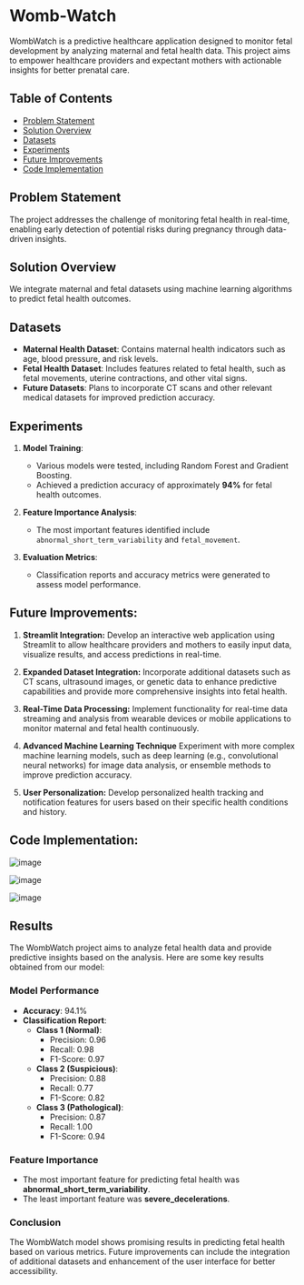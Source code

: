 # Womb-Watch
WombWatch is a predictive healthcare application designed to monitor fetal development by analyzing maternal and fetal health data. This project aims to empower healthcare providers and expectant mothers with actionable insights for better prenatal care.

## Table of Contents

- [Problem Statement](#problem-statement)
- [Solution Overview](#solution-overview)
- [Datasets](#datasets)
- [Experiments](#experiments)
- [Future Improvements](#future-improvements)
- [Code Implementation](#code-implementation)

## Problem Statement

The project addresses the challenge of monitoring fetal health in real-time, enabling early detection of potential risks during pregnancy through data-driven insights.

## Solution Overview

We integrate maternal and fetal datasets using machine learning algorithms to predict fetal health outcomes.

## Datasets

- **Maternal Health Dataset**: Contains maternal health indicators such as age, blood pressure, and risk levels.
- **Fetal Health Dataset**: Includes features related to fetal health, such as fetal movements, uterine contractions, and other vital signs.
- **Future Datasets**: Plans to incorporate CT scans and other relevant medical datasets for improved prediction accuracy.

## Experiments

1. **Model Training**: 
   - Various models were tested, including Random Forest and Gradient Boosting.
   - Achieved a prediction accuracy of approximately **94%** for fetal health outcomes.

2. **Feature Importance Analysis**: 
   - The most important features identified include `abnormal_short_term_variability` and `fetal_movement`.

3. **Evaluation Metrics**: 
   - Classification reports and accuracy metrics were generated to assess model performance.
  
## Future Improvements:
1. **Streamlit Integration:**
Develop an interactive web application using Streamlit to allow healthcare providers and mothers to easily input data, visualize results, and access predictions in real-time.

2. **Expanded Dataset Integration:**
Incorporate additional datasets such as CT scans, ultrasound images, or genetic data to enhance predictive capabilities and provide more comprehensive insights into fetal health.

3. **Real-Time Data Processing:**
Implement functionality for real-time data streaming and analysis from wearable devices or mobile applications to monitor maternal and fetal health continuously.

4. **Advanced Machine Learning Technique**
Experiment with more complex machine learning models, such as deep learning (e.g., convolutional neural networks) for image data analysis, or ensemble methods to improve prediction accuracy.

5. **User Personalization:**
Develop personalized health tracking and notification features for users based on their specific health conditions and history.

## Code Implementation:
![image](https://github.com/user-attachments/assets/bf50a263-f878-49df-bd77-4dcfb236a837)

![image](https://github.com/user-attachments/assets/331ecedf-97f3-4f34-b0d8-164159bb52b2)

![image](https://github.com/user-attachments/assets/2dad91ac-b602-4f1f-b585-eb8290f7fb1d)

## Results

The WombWatch project aims to analyze fetal health data and provide predictive insights based on the analysis. Here are some key results obtained from our model:

### Model Performance
- **Accuracy**: 94.1%
- **Classification Report**:
  - **Class 1 (Normal)**:
    - Precision: 0.96
    - Recall: 0.98
    - F1-Score: 0.97
  - **Class 2 (Suspicious)**:
    - Precision: 0.88
    - Recall: 0.77
    - F1-Score: 0.82
  - **Class 3 (Pathological)**:
    - Precision: 0.87
    - Recall: 1.00
    - F1-Score: 0.94

### Feature Importance
- The most important feature for predicting fetal health was **abnormal_short_term_variability**.
- The least important feature was **severe_decelerations**.

### Conclusion
The WombWatch model shows promising results in predicting fetal health based on various metrics. Future improvements can include the integration of additional datasets and enhancement of the user interface for better accessibility.

